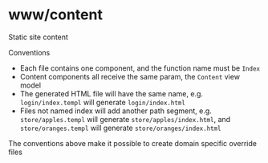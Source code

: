 # www/content

Static site content

Conventions
- Each file contains one component, and the function name must be `Index`
- Content components all receive the same param, the `Content` view model
- The generated HTML file will have the same name, e.g. `login/index.templ` will generate `login/index.html`
- Files not named index will add another path segment, e.g. `store/apples.templ` will generate `store/apples/index.html`, and `store/oranges.templ` will generate `store/oranges/index.html`

The conventions above make it possible to create domain specific override files
